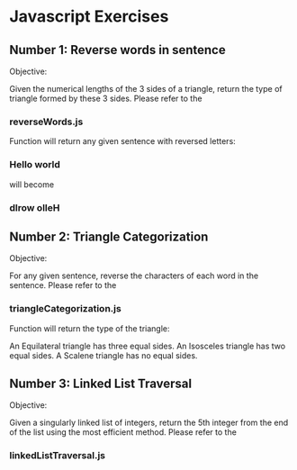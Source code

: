 # Javascript Exercises

## Number 1: Reverse words in sentence

Objective: 

Given the numerical lengths of the 3 sides of a triangle, return the type of triangle formed by these 3 sides.
Please refer to the 
### reverseWords.js

Function will return any given sentence with reversed letters:

### Hello world 

will become

### dlrow olleH


## Number 2: Triangle Categorization

Objective:

For any given sentence, reverse the characters of each word in the sentence.
Please refer to the 
### triangleCategorization.js

Function will return the type of the triangle:

An Equilateral triangle has three equal sides.
An Isosceles triangle has two equal sides. 
A Scalene triangle has no equal sides.


## Number 3: Linked List Traversal

Objective:

Given a singularly linked list of integers, return the 5th integer from the end of the list using the most efficient method.
Please refer to the 
### linkedListTraversal.js 
